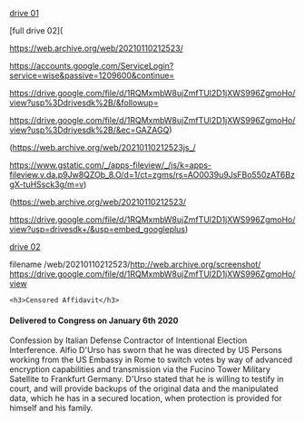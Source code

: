 [drive 01](https://drive.google.com/file/d/1RQMxmbW8ujZmfTUl2D1jXWS996ZgmoHo/view)

[full drive 02](

https://web.archive.org/web/20210110212523/

https://accounts.google.com/ServiceLogin?service=wise&passive=1209600&continue=

https://drive.google.com/file/d/1RQMxmbW8ujZmfTUl2D1jXWS996ZgmoHo/view?usp%3Ddrivesdk%2B/&followup=

https://drive.google.com/file/d/1RQMxmbW8ujZmfTUl2D1jXWS996ZgmoHo/view?usp%3Ddrivesdk%2B/&ec=GAZAGQ)

(https://web.archive.org/web/20210110212523js_/

https://www.gstatic.com/_/apps-fileview/_/js/k=apps-fileview.v.da.p9Jw8QZOb_8.O/d=1/ct=zgms/rs=AO0039u9JsFBo550zAT6BzgX-tuHSsck3g/m=v)

(https://web.archive.org/web/20210110212523/

https://drive.google.com/file/d/1RQMxmbW8ujZmfTUl2D1jXWS996ZgmoHo/view?usp=drivesdk+/&usp=embed_googleplus)

[drive 02](https://drive.google.com/file/d/1RQMxmbW8ujZmfTUl2D1jXWS996ZgmoHo/view?usp%3Ddrivesdk%2B/&ec=GAZAGQ)

filename
	/web/20210110212523/http://web.archive.org/screenshot/
    https://drive.google.com/file/d/1RQMxmbW8ujZmfTUl2D1jXWS996ZgmoHo/view

    <h3>Censored Affidavit</h3>
<h4>Delivered to Congress on January 6th 2020</h4>
Confession by Italian Defense Contractor of Intentional Election Interference. Alfio D'Urso has sworn that he was directed by US Persons working from the US Embassy in Rome to switch votes by way of advanced encryption capabilities and transmission via the Fucino Tower Military Satellite to Frankfurt Germany. 
D'Urso stated that he is willing to testify in court, and will provide backups of the original data and the manipulated data, which he has in a secured location, when protection is provided for himself and his family.